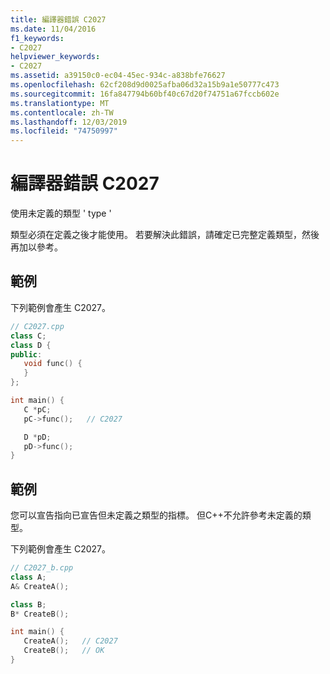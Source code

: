 ```yaml
---
title: 編譯器錯誤 C2027
ms.date: 11/04/2016
f1_keywords:
- C2027
helpviewer_keywords:
- C2027
ms.assetid: a39150c0-ec04-45ec-934c-a838bfe76627
ms.openlocfilehash: 62cf208d9d0025afba06d32a15b9a1e50777c473
ms.sourcegitcommit: 16fa847794b60bf40c67d20f74751a67fccb602e
ms.translationtype: MT
ms.contentlocale: zh-TW
ms.lasthandoff: 12/03/2019
ms.locfileid: "74750997"
---
```

# <a name="compiler-error-c2027"></a>編譯器錯誤 C2027

使用未定義的類型 ' type '

類型必須在定義之後才能使用。 若要解決此錯誤，請確定已完整定義類型，然後再加以參考。

## <a name="example"></a>範例

下列範例會產生 C2027。

```cpp
// C2027.cpp
class C;
class D {
public:
   void func() {
   }
};

int main() {
   C *pC;
   pC->func();   // C2027

   D *pD;
   pD->func();
}
```

## <a name="example"></a>範例

您可以宣告指向已宣告但未定義之類型的指標。 但C++不允許參考未定義的類型。

下列範例會產生 C2027。

```cpp
// C2027_b.cpp
class A;
A& CreateA();

class B;
B* CreateB();

int main() {
   CreateA();   // C2027
   CreateB();   // OK
}
```
